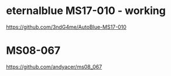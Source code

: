 # eternalblue MS17-010 - working
https://github.com/3ndG4me/AutoBlue-MS17-010

# MS08-067
https://github.com/andyacer/ms08_067
